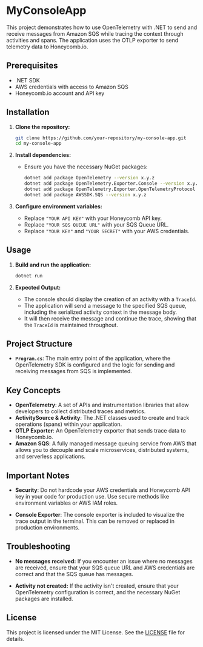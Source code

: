 # MyConsoleApp

This project demonstrates how to use OpenTelemetry with .NET to send and receive messages from Amazon SQS while tracing the context through activities and spans. The application uses the OTLP exporter to send telemetry data to Honeycomb.io.

## Prerequisites

- .NET SDK
- AWS credentials with access to Amazon SQS
- Honeycomb.io account and API key

## Installation

1. **Clone the repository:**

   ```bash
   git clone https://github.com/your-repository/my-console-app.git
   cd my-console-app
   ```

2. **Install dependencies:**

   - Ensure you have the necessary NuGet packages:
     ```bash
     dotnet add package OpenTelemetry --version x.y.z
     dotnet add package OpenTelemetry.Exporter.Console --version x.y.z
     dotnet add package OpenTelemetry.Exporter.OpenTelemetryProtocol --version x.y.z
     dotnet add package AWSSDK.SQS --version x.y.z
     ```

3. **Configure environment variables:**
   - Replace `"YOUR API KEY"` with your Honeycomb API key.
   - Replace `"YOUR SQS QUEUE URL"` with your SQS Queue URL.
   - Replace `"YOUR KEY"` and `"YOUR SECRET"` with your AWS credentials.

## Usage

1. **Build and run the application:**

   ```bash
   dotnet run
   ```

2. **Expected Output:**
   - The console should display the creation of an activity with a `TraceId`.
   - The application will send a message to the specified SQS queue, including the serialized activity context in the message body.
   - It will then receive the message and continue the trace, showing that the `TraceId` is maintained throughout.

## Project Structure

- **`Program.cs`**: The main entry point of the application, where the OpenTelemetry SDK is configured and the logic for sending and receiving messages from SQS is implemented.

## Key Concepts

- **OpenTelemetry**: A set of APIs and instrumentation libraries that allow developers to collect distributed traces and metrics.
- **ActivitySource & Activity**: The .NET classes used to create and track operations (spans) within your application.
- **OTLP Exporter**: An OpenTelemetry exporter that sends trace data to Honeycomb.io.
- **Amazon SQS**: A fully managed message queuing service from AWS that allows you to decouple and scale microservices, distributed systems, and serverless applications.

## Important Notes

- **Security**: Do not hardcode your AWS credentials and Honeycomb API key in your code for production use. Use secure methods like environment variables or AWS IAM roles.

- **Console Exporter**: The console exporter is included to visualize the trace output in the terminal. This can be removed or replaced in production environments.

## Troubleshooting

- **No messages received:** If you encounter an issue where no messages are received, ensure that your SQS queue URL and AWS credentials are correct and that the SQS queue has messages.

- **Activity not created:** If the activity isn't created, ensure that your OpenTelemetry configuration is correct, and the necessary NuGet packages are installed.

## License

This project is licensed under the MIT License. See the [LICENSE](LICENSE) file for details.
